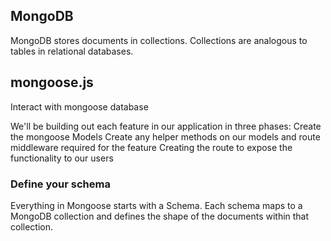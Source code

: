 ## MongoDB
MongoDB stores documents in collections. Collections are analogous to tables in relational databases.

## mongoose.js
Interact with mongoose database

We'll be building out each feature in our application in three phases:
Create the mongoose Models
Create any helper methods on our models and route middleware required for the feature
Creating the route to expose the functionality to our users

### Define your schema
Everything in Mongoose starts with a Schema. Each schema maps to a MongoDB collection and defines the shape of the documents within that collection.

